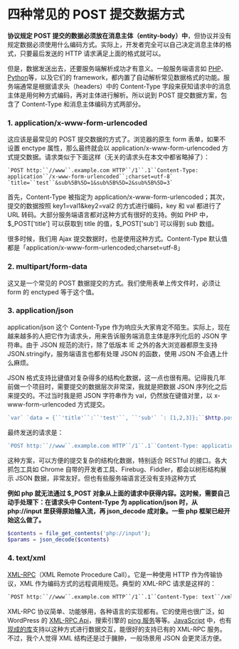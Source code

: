 # 四种常见的 POST 提交数据方式

**协议规定 POST 提交的数据必须放在消息主体（entity-body）中**，但协议并没有规定数据必须使用什么编码方式。实际上，开发者完全可以自己决定消息主体的格式，只要最后发送的 HTTP 请求满足上面的格式就可以。

但是，数据发送出去，还要服务端解析成功才有意义。一般服务端语言如 [PHP](http://lib.csdn.net/base/36)、[Python](http://lib.csdn.net/base/11)等，以及它们的 framework，都内置了自动解析常见数据格式的功能。服务端通常是根据请求头（headers）中的 Content-Type 字段来获知请求中的消息主体是用何种方式编码，再对主体进行解析。所以说到 POST 提交数据方案，包含了 Content-Type 和消息主体编码方式两部分。

### 1. application/x-www-form-urlencoded

这应该是最常见的 POST 提交数据的方式了。浏览器的原生 form 表单，如果不设置 enctype 属性，那么最终就会以 application/x-www-form-urlencoded 方式提交数据。请求类似于下面这样（无关的请求头在本文中都省略掉了）：

```
`POST http:``//www``.example.com HTTP``/1``.1``Content-Type: application``/x-www-form-urlencoded``;charset=utf-8` `title=``test``&sub%5B%5D=1&sub%5B%5D=2&sub%5B%5D=3`
```

首先，Content-Type 被指定为 application/x-www-form-urlencoded；其次，提交的数据按照 key1=val1&key2=val2 的方式进行编码，key 和 val 都进行了 URL 转码。大部分服务端语言都对这种方式有很好的支持。例如 PHP 中，\$_POST['title'] 可以获取到 title 的值，$_POST['sub'] 可以得到 sub 数组。

很多时候，我们用 Ajax 提交数据时，也是使用这种方式。Content-Type 默认值都是「application/x-www-form-urlencoded;charset=utf-8」



### 2. multipart/form-data

这又是一个常见的 POST 数据提交的方式。我们使用表单上传文件时，必须让 form 的 enctyped 等于这个值。



### 3. application/json

application/json 这个 Content-Type 作为响应头大家肯定不陌生。实际上，现在越来越多的人把它作为请求头，用来告诉服务端消息主体是序列化后的 JSON 字符串。由于 JSON 规范的流行，除了低版本 IE 之外的各大浏览器都原生支持 JSON.stringify，服务端语言也都有处理 JSON 的函数，使用 JSON 不会遇上什么麻烦。

JSON 格式支持比键值对复杂得多的结构化数据，这一点也很有用。记得我几年前做一个项目时，需要提交的数据层次非常深，我就是把数据 JSON 序列化之后来提交的。不过当时我是把 JSON 字符串作为 val，仍然放在键值对里，以 x-www-form-urlencoded 方式提交。

```php
`var` `data = {``'title'``:``'test'``, ``'sub'` `: [1,2,3]};``$http.post(url, data).success(``function``(result) {``    ``...``});`
```

最终发送的请求是：

```php
`POST http:``//www``.example.com HTTP``/1``.1``Content-Type: application``/json``;charset=utf-8` `{``"title"``:``"test"``,``"sub"``:[1,2,3]}`
```

这种方案，可以方便的提交复杂的结构化数据，特别适合 RESTful 的接口。各大抓包工具如 Chrome 自带的开发者工具、Firebug、Fiddler，都会以树形结构展示 JSON 数据，非常友好。但也有些服务端语言还没有支持这种方式

**例如 php 就无法通过 $_POST 对象从上面的请求中获得内容。这时候，需要自己动手处理下：在请求头中 Content-Type 为 application/json 时，从 php://input 里获得原始输入流，再 json_decode 成对象。一些 php 框架已经开始这么做了。**

```php
$contents = file_get_contents('php://input');
$params = json_decode($contents)
```



### 4. text/xml

[ XML-RPC](http://www.imququ.com/post/64.html)（XML Remote Procedure Call）。它是一种使用 HTTP 作为传输协议，XML 作为编码方式的远程调用规范。典型的 XML-RPC 请求是这样的：

```xml
`POST http:``//www``.example.com HTTP``/1``.1``Content-Type: text``/xml` `<!--?xml version=``"1.0"``?-->``<methodcall>``    ``<methodname>examples.getStateName<``/methodname``>``    ``<params>``        ``<param>``            ``<value><i4>41<``/i4``><``/value``>``        ` `    ``<``/params``>``<``/methodcall``>`
```

XML-RPC 协议简单、功能够用，各种语言的实现都有。它的使用也很广泛，如 WordPress 的 [XML-RPC Api](http://codex.wordpress.org/XML-RPC_WordPress_API)，搜索引擎的 [ping 服务](http://help.baidu.com/question?prod_en=master&class=476&id=1000423)等等。[JavaScript](http://lib.csdn.net/base/18) 中，也有[现成的库](http://plugins.jquery.com/xmlrpc/)支持以这种方式进行数据交互，能很好的支持已有的 XML-RPC 服务。不过，我个人觉得 XML 结构还是过于臃肿，一般场景用 JSON 会更灵活方便。


